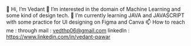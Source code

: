 👋 Hi, I’m Vedant
👀 I’m interested in the domain of Machine Learning and some kind of design tech.
🌱 I’m currently learning JAVA and JAVASCRIPT with some practice for UI designing on Figma and Canva
📫 How to reach me : through mail : vedthp06@gmail.com linkedIn : https://www.linkedin.com/in/vedant-pawar

<!---
codderv006/codderv006 is a ✨ special ✨ repository because its `README.md` (this file) appears on your GitHub profile.
You can click the Preview link to take a look at your changes.
--->
